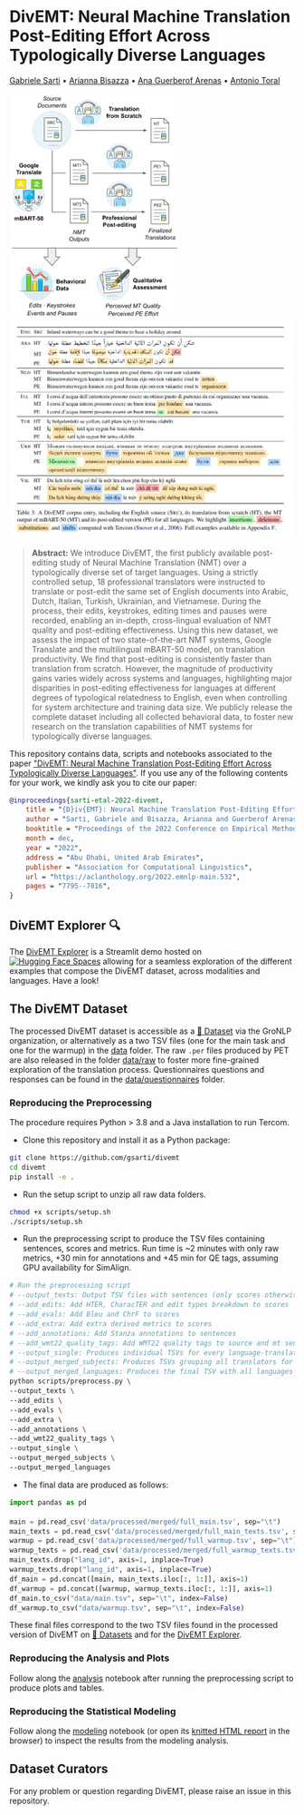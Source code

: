 # DivEMT: Neural Machine Translation Post-Editing Effort Across Typologically Diverse Languages

[Gabriele Sarti](https://gsarti.com) • [Arianna Bisazza](https://www.cs.rug.nl/~bisazza/) • [Ana Guerberof Arenas](https://scholar.google.com/citations?user=i6bqaTsAAAAJ) • [Antonio Toral](https://antoniotor.al/)

<p float="left">
    <img src="img/divemt.png" alt="DivEMT annotation pipeline" width="300"/>
    <img src="img/examples.jpeg" alt="DivEMT annotation pipeline" width="500"/>
</p>

> **Abstract:** We introduce DivEMT, the first publicly available post-editing study of Neural Machine Translation (NMT) over a typologically diverse set of target languages. Using a strictly controlled setup, 18 professional translators were instructed to translate or post-edit the same set of English documents into Arabic, Dutch, Italian, Turkish, Ukrainian, and Vietnamese. During the process, their edits, keystrokes, editing times and pauses were recorded, enabling an in-depth, cross-lingual evaluation of NMT quality and post-editing effectiveness. Using this new dataset, we assess the impact of two state-of-the-art NMT systems, Google Translate and the multilingual mBART-50 model, on translation productivity. We find that post-editing is consistently faster than translation from scratch. However, the magnitude of productivity gains varies widely across systems and languages, highlighting major disparities in post-editing effectiveness for languages at different degrees of typological relatedness to English, even when controlling for system architecture and training data size. We publicly release the complete dataset including all collected behavioral data, to foster new research on the translation capabilities of NMT systems for typologically diverse languages.

This repository contains data, scripts and notebooks associated to the paper ["DivEMT: Neural Machine Translation Post-Editing Effort Across Typologically Diverse Languages"](https://arxiv.org/abs/2205.12215). If you use any of the following contents for your work, we kindly ask you to cite our paper:

```bibtex
@inproceedings{sarti-etal-2022-divemt,
    title = "{D}iv{EMT}: Neural Machine Translation Post-Editing Effort Across Typologically Diverse Languages",
    author = "Sarti, Gabriele and Bisazza, Arianna and Guerberof Arenas, Ana and Toral, Antonio",
    booktitle = "Proceedings of the 2022 Conference on Empirical Methods in Natural Language Processing",
    month = dec,
    year = "2022",
    address = "Abu Dhabi, United Arab Emirates",
    publisher = "Association for Computational Linguistics",
    url = "https://aclanthology.org/2022.emnlp-main.532",
    pages = "7795--7816",
}
```


## DivEMT Explorer :mag:

The [DivEMT Explorer](https://huggingface.co/spaces/GroNLP/divemt_explorer) is a Streamlit demo hosted on [![Hugging Face Spaces](https://img.shields.io/badge/%F0%9F%A4%97%20Hugging%20Face-Spaces-blue)](https://huggingface.co/spaces/GroNLP/divemt_explorer) allowing for a seamless exploration of the different examples that compose the DivEMT dataset, across modalities and languages. Have a look!

## The DivEMT Dataset

The processed DivEMT dataset is accessible as a [🤗 Dataset](https://huggingface.co/datasets/GroNLP/divemt) via the GroNLP organization, or alternatively as a two TSV files (one for the main task and one for the warmup) in the [data](data/) folder. The raw `.per` files produced by PET are also released in the folder [data/raw](data/raw) to foster more fine-grained exploration of the translation process. Questionnaires questions and responses can be found in the [data/questionnaires](data/questionnaires) folder.

### Reproducing the Preprocessing

The procedure requires Python > 3.8 and a Java installation to run Tercom.

- Clone this repository and install it as a Python package:

```bash
git clone https://github.com/gsarti/divemt
cd divemt
pip install -e .
```

- Run the setup script to unzip all raw data folders.

```bash
chmod +x scripts/setup.sh
./scripts/setup.sh
```

- Run the preprocessing script to produce the TSV files containing sentences, scores and metrics. Run time is ~2 minutes with only raw metrics, +30 min for annotations and +45 min for QE tags, assuming GPU availability for SimAlign.

```bash
# Run the preprocessing script
# --output_texts: Output TSV files with sentences (only scores otherwise)
# --add_edits: Add HTER, CharacTER and edit types breakdown to scores
# --add_evals: Add Bleu and ChrF to scores
# --add_extra: Add extra derived metrics to scores
# --add_annotations: Add Stanza annotations to sentences
# --add_wmt22_quality_tags: Add WMT22 quality tags to source and mt sentences for PE settings
# --output_single: Produces individual TSVs for every language-translator pair in the respective language folders
# --output_merged_subjects: Produces TSVs grouping all translators for every given language
# --output_merged_languages: Produces the final TSV with all languages and translators
python scripts/preprocess.py \
--output_texts \
--add_edits \
--add_evals \
--add_extra \
--add_annotations \
--add_wmt22_quality_tags \
--output_single \
--output_merged_subjects \
--output_merged_languages
```

- The final data are produced as follows:

```python
import pandas as pd

main = pd.read_csv('data/processed/merged/full_main.tsv', sep="\t")
main_texts = pd.read_csv('data/processed/merged/full_main_texts.tsv', sep="\t")
warmup = pd.read_csv('data/processed/merged/full_warmup.tsv', sep="\t")
warmup_texts = pd.read_csv('data/processed/merged/full_warmup_texts.tsv', sep="\t")
main_texts.drop("lang_id", axis=1, inplace=True)
warmup_texts.drop("lang_id", axis=1, inplace=True)
df_main = pd.concat([main, main_texts.iloc[:, 1:]], axis=1)
df_warmup = pd.concat([warmup, warmup_texts.iloc[:, 1:]], axis=1)
df_main.to_csv("data/main.tsv", sep="\t", index=False)
df_warmup.to_csv("data/warmup.tsv", sep="\t", index=False)
```

These final files correspond to the two TSV files found in the processed version of DivEMT on [🤗 Datasets](https://huggingface.co/datasets/GroNLP/divemt) and for the [DivEMT Explorer](https://huggingface.co/spaces/GroNLP/divemt_explorer).

### Reproducing the Analysis and Plots

Follow along the [analysis](notebooks/analysis.ipynb) notebook after running the preprocessing script to produce plots and tables.

### Reproducing the Statistical Modeling

Follow along the [modeling](notebooks/modeling.Rmd) notebook (or open its [knitted HTML report](reports/modeling.html) in the browser) to inspect the results from the modeling analysis.


## Dataset Curators

For any problem or question regarding DivEMT, please raise an issue in this repository.
